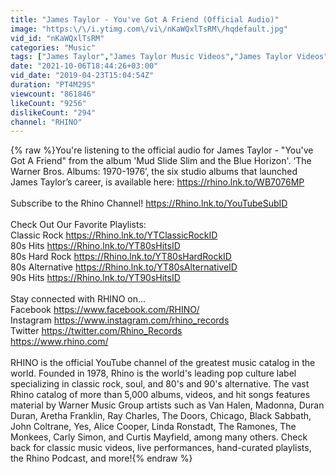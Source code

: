 ```yaml
---
title: "James Taylor - You've Got A Friend (Official Audio)"
image: "https:\/\/i.ytimg.com\/vi\/nKaWQxlTsRM\/hqdefault.jpg"
vid_id: "nKaWQxlTsRM"
categories: "Music"
tags: ["James Taylor","James Taylor Music Videos","James Taylor Videos"]
date: "2021-10-06T18:44:26+03:00"
vid_date: "2019-04-23T15:04:54Z"
duration: "PT4M29S"
viewcount: "861846"
likeCount: "9256"
dislikeCount: "294"
channel: "RHINO"
---
```

{% raw %}You're listening to the official audio for James Taylor - &quot;You've Got A Friend&quot; from the album 'Mud Slide Slim and the Blue Horizon'. ‘The Warner Bros. Albums: 1970-1976’, the six studio albums that launched James Taylor’s career, is available here: <a rel="nofollow" target="blank" href="https://rhino.lnk.to/WB7076MP">https://rhino.lnk.to/WB7076MP</a><br /><br />Subscribe to the Rhino Channel! <a rel="nofollow" target="blank" href="https://Rhino.lnk.to/YouTubeSubID">https://Rhino.lnk.to/YouTubeSubID</a> <br /><br />Check Out Our Favorite Playlists:<br />Classic Rock <a rel="nofollow" target="blank" href="https://Rhino.lnk.to/YTClassicRockID">https://Rhino.lnk.to/YTClassicRockID</a><br />80s Hits <a rel="nofollow" target="blank" href="https://Rhino.lnk.to/YT80sHitsID">https://Rhino.lnk.to/YT80sHitsID</a><br />80s Hard Rock <a rel="nofollow" target="blank" href="https://Rhino.lnk.to/YT80sHardRockID">https://Rhino.lnk.to/YT80sHardRockID</a><br />80s Alternative <a rel="nofollow" target="blank" href="https://Rhino.lnk.to/YT80sAlternativeID">https://Rhino.lnk.to/YT80sAlternativeID</a><br />90s Hits <a rel="nofollow" target="blank" href="https://Rhino.lnk.to/YT90sHitsID">https://Rhino.lnk.to/YT90sHitsID</a><br /><br />Stay connected with RHINO on...<br />Facebook <a rel="nofollow" target="blank" href="https://www.facebook.com/RHINO/">https://www.facebook.com/RHINO/</a><br />Instagram <a rel="nofollow" target="blank" href="https://www.instagram.com/rhino_records">https://www.instagram.com/rhino_records</a><br />Twitter <a rel="nofollow" target="blank" href="https://twitter.com/Rhino_Records">https://twitter.com/Rhino_Records</a><br /><a rel="nofollow" target="blank" href="https://www.rhino.com/">https://www.rhino.com/</a><br /><br />RHINO is the official YouTube channel of the greatest music catalog in the world. Founded in 1978, Rhino is the world's leading pop culture label specializing in classic rock, soul, and 80's and 90's alternative. The vast Rhino catalog of more than 5,000 albums, videos, and hit songs features material by Warner Music Group artists such as Van Halen, Madonna, Duran Duran, Aretha Franklin, Ray Charles, The Doors, Chicago, Black Sabbath, John Coltrane, Yes, Alice Cooper, Linda Ronstadt, The Ramones, The Monkees, Carly Simon, and Curtis Mayfield, among many others. Check back for classic music videos, live performances, hand-curated playlists, the Rhino Podcast, and more!{% endraw %}

